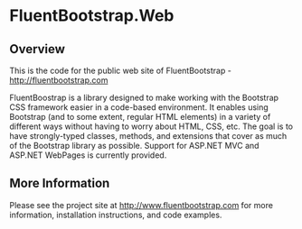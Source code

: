 # FluentBootstrap.Web
## Overview
This is the code for the public web site of FluentBootstrap - http://fluentbootstrap.com

FluentBoostrap is a library designed to make working with the Bootstrap CSS framework easier in a code-based environment. It enables using Bootstrap (and to some extent, regular HTML elements) in a variety of different ways without having to worry about HTML, CSS, etc. The goal is to have strongly-typed classes, methods, and extensions that cover as much of the Bootstrap library as possible. Support for ASP.NET MVC and ASP.NET WebPages is currently provided.
## More Information
Please see the project site at http://www.fluentbootstrap.com for more information, installation instructions, and code examples.